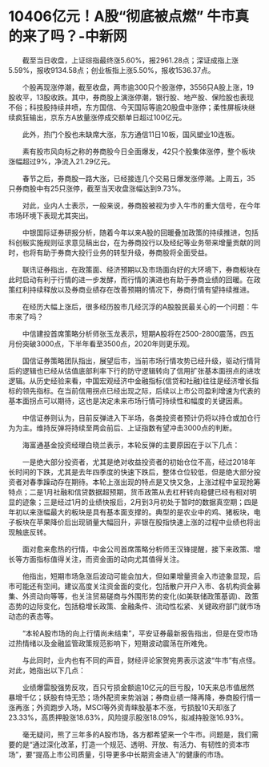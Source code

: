# 10406亿元！A股“彻底被点燃” 牛市真的来了吗？-中新网

　　截至当日收盘，上证综指最终涨5.60%，报2961.28点；深证成指上涨5.59%，报收9134.58点；创业板指上涨5.50%，报收1536.37点。

　　个股再现涨停潮，截至收盘，两市逾300只个股涨停，3556只A股上涨，19股收平，13股收跌。其中，券商股上演涨停潮，银行股、地产股、保险股也表现不俗；科技股持续井喷，东方国信、今天国际等逾20股盘中涨停；柔性屏板块继续疯狂输出，京东方A放量涨停成交额单日超过100亿元。

　　此外，热门个股也未缺席大涨，东方通信11日10板，国风塑业10连板。

　　素有股市风向标之称的券商股今日全面爆发，42只个股集体涨停，整个板块涨幅超过9%，净流入21.29亿元。

　　春节之后，券商股一路大涨，已经接连几个交易日爆发涨停潮。上周五，35只券商股中有25只涨停，截至当天收盘涨幅达到9.73%。

　　对此，业内人士表示，一般来说，券商股被视为步入牛市的重大信号，在今年市场环境下表现尤其突出。

　　中银国际证券研报分析，随着今年以来A股的回暖叠加政策的持续推进，包括科创板实施规则征求意见稿出台，在为券商投行以及经纪等业务带来增量贡献的同时，也将有助于券商大投行业务的转型升级，券商股将全面受益。

　　联讯证券指出，在政策面、经济预期以及市场面向好的大环境下，券商板块在此时启动有利于行情的进一步发酵，而行情的演进也有助于券商业绩的回暖。在政策红利持续释放以及券商业绩存在改善预期的情况下，券商行情有望持续推进。

　　在经历大幅上涨后，很多经历股市几经沉浮的A股股民最关心的一个问题：牛市来了吗？

　　中信建投首席策略分析师张玉龙表示，短期A股将在2500-2800震荡，四五月份突破3000点，下半年看至3500点，2020年则更乐观。

　　国信证券策略团队指出，展望后市，当前市场行情攻势已经升级，驱动行情背后的逻辑也已经从估值底部利率下行的防守逻辑转向了信用扩张基本面拐点的进攻逻辑。从历史经验来看，中国宏观经济中金融指标(信贷和社融)往往是经济增长指标的领先指标。在当前信用拐点已经出现之际，后续以上市公司盈利增速为代表的基本面拐点可以期待，这也是决定未来市场行情可持续性和幅度的关键因素。

　　中信证券则认为，目前反弹进入下半场，各类投资者预计仍将以持仓或加仓行为为主。维持反弹将持续至两会前后、上证指数有望冲击3000点的判断。

　　海富通基金投资经理白晓兰表示，本轮反弹的主要原因在于以下几点：

　　一是绝大部分投资者，尤其是绝对收益投资者的初始仓位不高，经过2018年长时间的下跌，尤其是去年四季度的快速下跌后，整体仓位较低，但是绝大部分投资者对春季躁动存在期待。本轮上涨出现的特点是又快又急，上涨过程中呈现抢筹特点；二是1月社融和信贷数据超预期，货币政策从去杠杆转向稳健已经有相对明显的迹象；三是经过1月的业绩快报后，2月到3月初处于暂时的数据真空期；四是年初以来涨幅最大的板块是具有基本面支撑的。典型的是农业中的鸡、猪板块，电子板块在苹果降价后出现销量大幅回升，非银在股指快速上涨的过程中业绩也将出现触底反转。

　　面对愈来愈热的行情，中金公司首席策略分析师王汉锋提醒，接下来政策、增长等方面指标值得关注，而资金面的动向尤其值得关注。

　　他指出，短期市场急涨后波动可能会加大，但如果增量资金入市迹象显现，后市可能还有空间。建议高度关注资金面的变化，包括散户开户入市、各机构资金募集、外资动向等等，也关注贸易磋商与外围形势的变化(如美联储政策基调)、政策态势的边际变化，包括稳增长政策、金融条件、流动性松紧、关键政府部门就市场动态的表态等。

　　“本轮A股市场的向上行情尚未结束”，平安证券最新报告指出，但是在受市场过热情绪以及金融监管政策规范影响下，短期波动震荡在所难免。

　　与此同时，业内也有不同的声音，财经评论家贺宛男表示这波“牛市”有点怪。对此，她指出以下几点：

　　业绩爆雷股强势反攻，百只亏损金额逾10亿元的巨亏股，10天来总市值居然暴增千亿；妖股有恃无恐；场外配资来势汹汹；券商业绩一降再降，券商股行情一涨再涨；外资跑步入场，MSCI等外资青睐股基本不涨，亏损股10天却涨了23.33%，高质押股涨18.63%，风险提示股涨18.09%，拟减持股涨16.93%。

　　毫无疑问，熊了三年多的A股市场，各方都希望来一个牛市。问题是，我们需要的是“通过深化改革，打造一个规范、透明、开放、有活力、有韧性的资本市场”，要“提高上市公司质量，引导更多中长期资金进入”的健康的市场。
